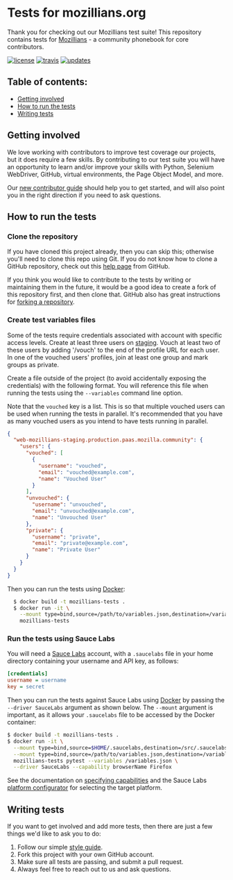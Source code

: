 # Tests for mozillians.org

Thank you for checking out our Mozillians test suite! This repository contains
tests for [Mozillians](https://mozillians.org/) - a community phonebook for
core contributors.

[![license](https://img.shields.io/badge/license-MPL%202.0-blue.svg)](https://github.com/mozilla/mozillians-tests/blob/master/LICENSE.txt)
[![travis](https://img.shields.io/travis/mozilla/mozillians-tests.svg?label=travis)](http://travis-ci.org/mozilla/mozillians-tests/)
[![updates](https://api.dependabot.com/badges/status?host=github&repo=mozilla/mozillians-tests)](https://dependabot.com)


## Table of contents:

* [Getting involved](#getting-involved)
* [How to run the tests](#how-to-run-the-tests)
* [Writing tests](#writing-tests)

## Getting involved

We love working with contributors to improve test coverage our projects, but it
does require a few skills. By contributing to our test suite you will have an
opportunity to learn and/or improve your skills with Python, Selenium
WebDriver, GitHub, virtual environments, the Page Object Model, and more.

Our [new contributor guide][guide] should help you to get started, and will
also point you in the right direction if you need to ask questions.

## How to run the tests

### Clone the repository

If you have cloned this project already, then you can skip this; otherwise
you'll need to clone this repo using Git. If you do not know how to clone a
GitHub repository, check out this [help page][git clone] from GitHub.

If you think you would like to contribute to the tests by writing or
maintaining them in the future, it would be a good idea to create a fork of
this repository first, and then clone that. GitHub also has great instructions
for [forking a repository][git fork].

### Create test variables files

Some of the tests require credentials associated with account with specific
access levels. Create at least three users on [staging][]. Vouch at least two
of these users by adding '/vouch' to the end of the profile URL for each user.
In one of the vouched users' profiles, join at least one group and mark groups
as private.

Create a file outside of the project (to avoid accidentally exposing the
credentials) with the following format. You will reference this file when
running the tests using the `--variables` command line option.

Note that the `vouched` key is a list. This is so that multiple vouched users
can be used when running the tests in parallel. It's recommended that you have
as many vouched users as you intend to have tests running in parallel.

```json
{
  "web-mozillians-staging.production.paas.mozilla.community": {
    "users": {
      "vouched": [
        {
          "username": "vouched",
          "email": "vouched@example.com",
          "name": "Vouched User"
        }
      ],
      "unvouched": {
        "username": "unvouched",
        "email": "unvouched@example.com",
        "name": "Unvouched User"
      },
      "private": {
        "username": "private",
        "email": "private@example.com",
        "name": "Private User"
      }
    }
  }
}
```

Then you can run the tests using [Docker][]:

```bash
  $ docker build -t mozillians-tests .
  $ docker run -it \
    --mount type=bind,source=/path/to/variables.json,destination=/variables.json,readonly \
    mozillians-tests
```

### Run the tests using Sauce Labs

You will need a [Sauce Labs][] account, with a `.saucelabs` file in your home
directory containing your username and API key, as follows:

```ini
[credentials]
username = username
key = secret
```

Then you can run the tests against Sauce Labs using [Docker][] by passing the
`--driver SauceLabs` argument as shown below. The `--mount` argument is
important, as it allows your `.saucelabs` file to be accessed by the Docker
container:

```bash
$ docker build -t mozillians-tests .
$ docker run -it \
  --mount type=bind,source=$HOME/.saucelabs,destination=/src/.saucelabs,readonly \
  --mount type=bind,source=/path/to/variables.json,destination=/variables.json,readonly \
  mozillians-tests pytest --variables /variables.json \
  --driver SauceLabs --capability browserName Firefox
```

See the documentation on [specifying capabilities][] and the Sauce Labs
[platform configurator][] for selecting the target platform.

## Writing tests

If you want to get involved and add more tests, then there are just a few
things we'd like to ask you to do:

1. Follow our simple [style guide][].
2. Fork this project with your own GitHub account.
3. Make sure all tests are passing, and submit a pull request.
4. Always feel free to reach out to us and ask questions.

[sauce labs]: https://saucelabs.com/
[Docker]: https://www.docker.com
[guide]: http://firefox-test-engineering.readthedocs.io/en/latest/guide/index.html
[git clone]: https://help.github.com/articles/cloning-a-repository/
[git fork]: https://help.github.com/articles/fork-a-repo/
[staging]: https://web-mozillians-staging.production.paas.mozilla.community/
[specifying capabilities]: http://pytest-selenium.readthedocs.io/en/latest/user_guide.html#specifying-capabilities
[platform configurator]: http://pytest-selenium.readthedocs.io/en/latest/user_guide.html#specifying-capabilities
[style guide]: https://wiki.mozilla.org/QA/Execution/Web_Testing/Docs/Automation/StyleGuide
